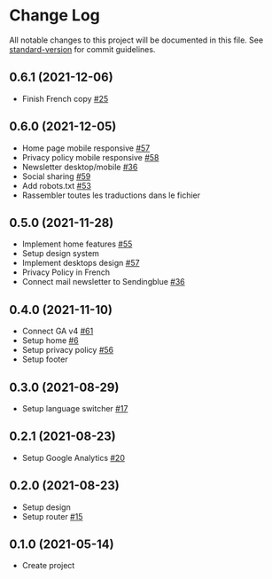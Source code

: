 # Change Log

All notable changes to this project will be documented in this file. See [standard-version](https://github.com/conventional-changelog/standard-version) for commit guidelines.

## 0.6.1 (2021-12-06)
* Finish French copy [#25](https://github.com/alix2018/less-waste-vuejs/issues/25)

## 0.6.0 (2021-12-05)
* Home page mobile responsive [#57](https://github.com/alix2018/less-waste-vuejs/issues/57)
* Privacy policy mobile responsive [#58](https://github.com/alix2018/less-waste-vuejs/issues/58)
* Newsletter desktop/mobile [#36](https://github.com/alix2018/less-waste-vuejs/issues/36)
* Social sharing [#59](https://github.com/alix2018/less-waste-vuejs/issues/59)
* Add robots.txt [#53](https://github.com/alix2018/less-waste-vuejs/issues/53)
* Rassembler toutes les traductions dans le fichier

## 0.5.0 (2021-11-28)
* Implement home features [#55](https://github.com/alix2018/less-waste-vuejs/issues/55)
* Setup design system
* Implement desktops design [#57](https://github.com/alix2018/less-waste-vuejs/issues/57)
* Privacy Policy in French
* Connect mail newsletter to Sendingblue [#36](https://github.com/alix2018/less-waste-vuejs/issues/36)

## 0.4.0 (2021-11-10)
* Connect GA v4 [#61](https://github.com/alix2018/less-waste-vuejs/issues/61)
* Setup home [#6](https://github.com/alix2018/less-waste-vuejs/issues/6)
* Setup privacy policy [#56](https://github.com/alix2018/less-waste-vuejs/issues/56)
* Setup footer

## 0.3.0 (2021-08-29)
* Setup language switcher [#17](https://github.com/alix2018/less-waste-vuejs/issues/17)

## 0.2.1 (2021-08-23)
* Setup Google Analytics [#20](https://github.com/alix2018/less-waste-vuejs/issues/20)

## 0.2.0 (2021-08-23)
* Setup design
* Setup router [#15](https://github.com/alix2018/less-waste-vuejs/issues/15)

## 0.1.0 (2021-05-14)
* Create project
